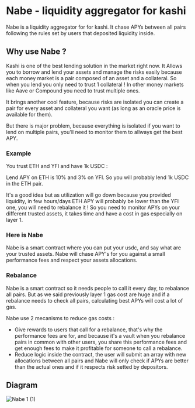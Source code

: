 # Nabe - liquidity aggregator for kashi

Nabe is a liquidity aggregator for for kashi.
It chase APYs between all pairs following the rules set by users that deposited liquidity inside.

## Why use Nabe ?

Kashi is one of the best lending solution in the market right now. It Allows you to borrow and lend your assets and manage the risks easily because each money market is a pair composed of an asset and a collateral. So when you lend you only need to trust 1 collateral ! In other money markets like Aave or Compound you need to trust multiple ones.

It brings another cool feature, because risks are isolated you can create a pair for every asset and collateral you want (as long as an oracle price is available for them).

But there is major problem, because everything is isolated if you want to lend on multiple pairs, you'll need to monitor them to allways get the best APY.

### Example

You trust ETH and YFI and have 1k USDC :

Lend APY on ETH is 10% and 3% on YFI.
So you will probably lend 1k USDC in the ETH pair.

It's a good idea but as utilization will go down because you provided liquidity, in few hours/days ETH APY will probably be lower than the YFI one, you will need to rebalance it !
So you need to monitor APYs on your different trusted assets, it takes time and have a cost in gas especially on layer 1.

### Here is Nabe

Nabe is a smart contract where you can put your usdc, and say what are your trusted assets.
Nabe will chase APY's for you against a small performance fees and respect your assets allocations.

### Rebalance

Nabe is a smart contract so it needs people to call it every day, to rebalance all pairs.
But as we said previously layer 1 gas cost are huge and if a rebalance needs to check all pairs, calculating best APYs will cost a lot of gas.

Nabe use 2 mecanisms to reduce gas costs :

- Give rewards to users that call for a rebalance, that's why the performance fees are for, and because it's a vault when you rebalance pairs in common with other users, you share this performance fees and get enough fees to make it profitable for someone to call a rebalance.
- Reduce logic inside the contract, the user will submit an array with new allocations between all pairs and Nabe will only check if APYs are better than the actual ones and if it respects risk setted by depositors.

## Diagram

![Nabe 1 (1)](https://user-images.githubusercontent.com/80489471/119013142-ffa26d80-b996-11eb-827a-b3d78b89315a.png)



